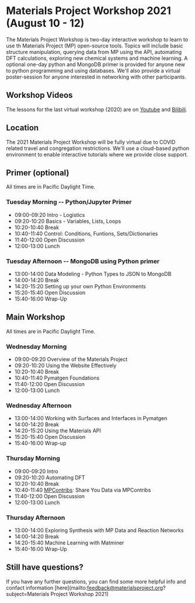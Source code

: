 # Materials Project Workshop 2021 (August 10 - 12)

The Materials Project Workshop is two-day interactive workshop to learn to use th Materials Project (MP) open-source tools. Topics will include basic structure manipulation, querying data from MP using the API, automating DFT calculations, exploring new chemical systems and machine learning. A optional one-day python and MongoDB primer is provided for anyone new to python programming and using databases. We'll also provide a virtual poster-session for anyone interested in networking with other participants.

## Workshop Videos

The lessons for the last virtual workshop (2020) are on [Youtube](https://www.youtube.com/watch?v=vga6eV3IAac&list=PLTjFYVNE7LTiuOK8Re7ltY0a3OHFcQhAE) and [Bilibili](https://www.bilibili.com/video/BV1Uz4y1f7L5/).



## Location

The 2021 Materials Project Workshop will be fully virtual due to COVID related travel and congregation restrictions. We'll use a cloud-based python environment to enable interactive tutorials where we provide close support.

## Primer (optional)
All times are in Pacific Daylight Time.

### Tuesday Morning -- Python/Jupyter Primer

- 09:00-09:20 Intro - Logistics
- 09:20-10:20 Basics - Variables, Lists, Loops
- 10:20-10:40 Break
- 10:40-11:40 Control: Conditions, Funtions, Sets/Dictionaries
- 11:40-12:00 Open Discussion
- 12:00-13:00 Lunch

### Tuesday Afternoon -- MongoDB using Python primer

- 13:00-14:00 Data Modeling - Python Types to JSON to MongoDB
- 14:00-14:20 Break
- 14:20-15:20 Setting up your own Python Environments
- 15:20-15:40 Open Discussion
- 15:40-16:00 Wrap-Up


## Main Workshop
All times are in Pacific Daylight Time.

### Wednesday Morning

- 09:00-09:20 Overview of the Materials Project
- 09:20-10:20 Using the Website Effectively
- 10:20-10:40 Break
- 10:40-11:40 Pymatgen Foundations
- 11:40-12:00 Open Discussion
- 12:00-13:00 Lunch

### Wednesday Afternoon

- 13:00-14:00 Working with Surfaces and Interfaces in Pymatgen
- 14:00-14:20 Break
- 14:20-15:20 Using the Materials API
- 15:20-15:40 Open Discussion
- 15:40-16:00 Wrap-up

### Thursday Morning

- 09:00-09:20 Intro
- 09:20-10:20 Automating DFT
- 10:20-10:40 Break
- 10:40-11:40 [MPContribs](https://mpcontribs.org): Share You Data via MPContribs
- 11:40-12:00 Open Discussion
- 12:00-13:00 Lunch

### Thursday Afternoon

- 13:00-14:00 Exploring Synthesis with MP Data and Reaction Networks
- 14:00-14:20 Break
- 14:20-15:40 Machine Learning with Matminer
- 15:40-16:00 Wrap-Up


## Still have questions?

If you have any further questions, you can find some more helpful info and confact information [here](mailto:feedback@materialsproject.org?subject=Materials Project Workshop 2021)
